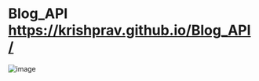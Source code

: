 # Blog_API   https://krishprav.github.io/Blog_API/
![image](https://github.com/krishprav/Blog_API/assets/118839797/7ed36635-1512-486b-8279-095a87761b90)
